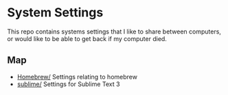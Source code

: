 # System Settings
This repo contains systems settings that I like to share between computers, or would like to be able
to get back if my computer died.

## Map
* [Homebrew/](homebrew/homebrew.md) Settings relating to homebrew
* [sublime/](sublinme/) Settings for Sublime Text 3

